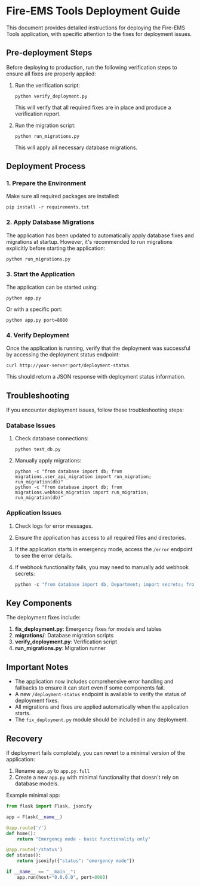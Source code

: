 # Fire-EMS Tools Deployment Guide

This document provides detailed instructions for deploying the Fire-EMS Tools application, with specific attention to the fixes for deployment issues.

## Pre-deployment Steps

Before deploying to production, run the following verification steps to ensure all fixes are properly applied:

1. Run the verification script:
   ```
   python verify_deployment.py
   ```

   This will verify that all required fixes are in place and produce a verification report.

2. Run the migration script:
   ```
   python run_migrations.py
   ```

   This will apply all necessary database migrations.

## Deployment Process

### 1. Prepare the Environment

Make sure all required packages are installed:

```
pip install -r requirements.txt
```

### 2. Apply Database Migrations

The application has been updated to automatically apply database fixes and migrations at startup. However, it's recommended to run migrations explicitly before starting the application:

```
python run_migrations.py
```

### 3. Start the Application

The application can be started using:

```
python app.py
```

Or with a specific port:

```
python app.py port=8080
```

### 4. Verify Deployment

Once the application is running, verify that the deployment was successful by accessing the deployment status endpoint:

```
curl http://your-server:port/deployment-status
```

This should return a JSON response with deployment status information.

## Troubleshooting

If you encounter deployment issues, follow these troubleshooting steps:

### Database Issues

1. Check database connections:
   ```
   python test_db.py
   ```

2. Manually apply migrations:
   ```
   python -c "from database import db; from migrations.user_api_migration import run_migration; run_migration(db)"
   python -c "from database import db; from migrations.webhook_migration import run_migration; run_migration(db)"
   ```

### Application Issues

1. Check logs for error messages.

2. Ensure the application has access to all required files and directories.

3. If the application starts in emergency mode, access the `/error` endpoint to see the error details.

4. If webhook functionality fails, you may need to manually add webhook secrets:
   ```python
   python -c "from database import db, Department; import secrets; from flask import Flask; app = Flask(__name__); db.init_app(app); with app.app_context(): departments = Department.query.filter_by(api_enabled=True).all(); for dept in departments: dept.webhook_secret = secrets.token_hex(32); db.session.commit()"
   ```

## Key Components

The deployment fixes include:

1. **fix_deployment.py**: Emergency fixes for models and tables
2. **migrations/**: Database migration scripts
3. **verify_deployment.py**: Verification script
4. **run_migrations.py**: Migration runner

## Important Notes

- The application now includes comprehensive error handling and fallbacks to ensure it can start even if some components fail.
- A new `/deployment-status` endpoint is available to verify the status of deployment fixes.
- All migrations and fixes are applied automatically when the application starts.
- The `fix_deployment.py` module should be included in any deployment.

## Recovery

If deployment fails completely, you can revert to a minimal version of the application:

1. Rename `app.py` to `app.py.full`
2. Create a new `app.py` with minimal functionality that doesn't rely on database models.

Example minimal app:

```python
from flask import Flask, jsonify

app = Flask(__name__)

@app.route('/')
def home():
    return "Emergency mode - basic functionality only"

@app.route('/status')
def status():
    return jsonify({"status": "emergency mode"})

if __name__ == "__main__":
    app.run(host="0.0.0.0", port=8080)
```